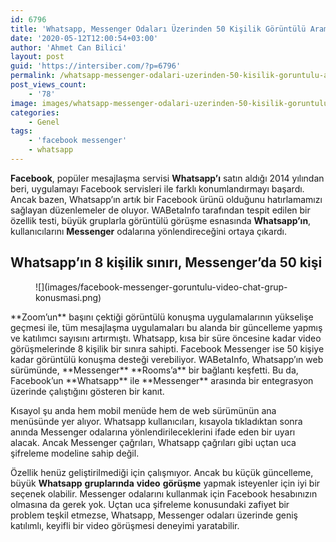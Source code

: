 ```yaml
---
id: 6796
title: 'Whatsapp, Messenger Odaları Üzerinden 50 Kişilik Görüntülü Aramaları Destekleyecek'
date: '2020-05-12T12:00:54+03:00'
author: 'Ahmet Can Bilici'
layout: post
guid: 'https://intersiber.com/?p=6796'
permalink: /whatsapp-messenger-odalari-uzerinden-50-kisilik-goruntulu-aramalari-destekleyecek/
post_views_count:
    - '78'
image: images/whatsapp-messenger-odalari-uzerinden-50-kisilik-goruntulu-aramalari-destekleyecek.jpg
categories:
    - Genel
tags:
    - 'facebook messenger'
    - whatsapp
---
```


**Facebook**, popüler mesajlaşma servisi **Whatsapp’ı** satın aldığı 2014 yılından beri, uygulamayı Facebook servisleri ile farklı konumlandırmayı başardı. Ancak bazen, Whatsapp’ın artık bir Facebook ürünü olduğunu hatırlamamızı sağlayan düzenlemeler de oluyor. WABetaInfo tarafından tespit edilen bir özellik testi, büyük gruplarla görüntülü görüşme esnasında **Whatsapp’ın**, kullanıcılarını **Messenger** odalarına yönlendireceğini ortaya çıkardı.

## Whatsapp’ın 8 kişilik sınırı, Messenger’da 50 kişi

<figure class="wp-block-image size-large">![](images/facebook-messenger-goruntulu-video-chat-grup-konusmasi.png)</figure>**Zoom’un** başını çektiği görüntülü konuşma uygulamalarının yükselişe geçmesi ile, tüm mesajlaşma uygulamaları bu alanda bir güncelleme yapmış ve katılımcı sayısını artırmıştı. Whatsapp, kısa bir süre öncesine kadar video görüşmelerinde 8 kişilik bir sınıra sahipti. Facebook Messenger ise 50 kişiye kadar görüntülü konuşma desteği verebiliyor. WABetaInfo, Whatsapp’ın web sürümünde, **Messenger** **Rooms’a** bir bağlantı keşfetti. Bu da, Facebook’un **Whatsapp** ile **Messenger** arasında bir entegrasyon üzerinde çalıştığını gösteren bir kanıt.

Kısayol şu anda hem mobil menüde hem de web sürümünün ana menüsünde yer alıyor. Whatsapp kullanıcıları, kısayola tıkladıktan sonra anında Messenger odalarına yönlendirileceklerini ifade eden bir uyarı alacak. Ancak Messenger çağrıları, Whatsapp çağrıları gibi uçtan uca şifreleme modeline sahip değil.

Özellik henüz geliştirilmediği için çalışmıyor. Ancak bu küçük güncelleme, büyük **Whatsapp** **gruplarında** **video** **görüşme** yapmak isteyenler için iyi bir seçenek olabilir. Messenger odalarını kullanmak için Facebook hesabınızın olmasına da gerek yok. Uçtan uca şifreleme konusundaki zafiyet bir problem teşkil etmezse, Whatsapp, Messenger odaları üzerinde geniş katılımlı, keyifli bir video görüşmesi deneyimi yaratabilir.